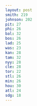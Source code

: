 ```yaml
---
layout: post
smith: 219
johnson: 202
pit: 27
phi: 26
bal: 32
bos: 26
lad: 25
was: 23
kan: 28
tam: 32
nyy: 28
cle: 28
tor: 22
stl: 26
min: 26
hou: 30
atl: 24
sdg: 18
---
```

